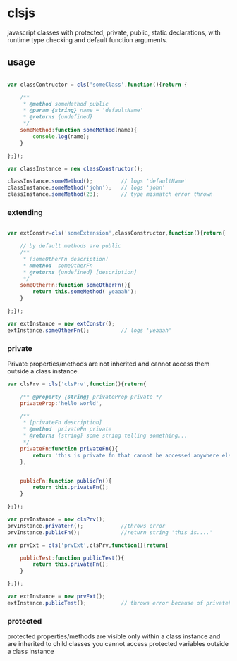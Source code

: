 # clsjs
javascript classes with protected, private, public, static declarations, with runtime type checking and default function arguments.


## usage

```js

var classContructor = cls('someClass',function(){return {

    /**
     * @method someMethod public
     * @param {string} name = 'defaultName'
     * @returns {undefined}
     */
    someMethod:function someMethod(name){
        console.log(name);
    }

};});

var classInstance = new classConstructor();

classInstance.someMethod();         // logs 'defaultName'
classInstance.someMethod('john');   // logs 'john'
classInstance.someMethod(23);       // type mismatch error thrown

```

### extending

```js

var extConstr=cls('someExtension',classConstructor,function(){return{

    // by default methods are public
    /**
     * [someOtherFn description]
     * @method  someOtherFn
     * @returns {undefined} [description]
     */
    someOtherFn:function someOtherFn(){
        return this.someMethod('yeaaah');
    }

};});

var extInstance = new extConstr();
extInstance.someOtherFn();          // logs 'yeaaah'

```

### private

Private properties/methods are not inherited and cannot access them outside a class instance.

```js
var clsPrv = cls('clsPrv',function(){return{

    /** @property {string} privateProp private */
    privateProp:'hello world',

    /**
     * [privateFn description]
     * @method  privateFn private
     * @returns {string} some string telling something...
     */
    privateFn:function privateFn(){
        return 'this is private fn that cannot be accessed anywhere else outside this instance';
    },


    publicFn:function publicFn(){
        return this.privateFn();
    }

};});

var prvInstance = new clsPrv();
prvInstance.privateFn();            //throws error
prvInstance.publicFn();             //return string 'this is....'

var prvExt = cls('prvExt',clsPrv,function(){return{

    publicTest:function publicTest(){
        return this.privateFn();
    }

};});

var extInstance = new prvExt();
extInstance.publicTest();           // throws error because of privateFn does not exist in this instance
```

### protected

protected properties/methods are visible only within a class instance and are inherited to child classes
you cannot access protected variables outside a class instance
